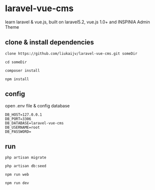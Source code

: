 # laravel-vue-cms

learn laravel & vue.js, built on laravel5.2, vue.js 1.0+ and INSPINIA Admin Theme

## clone & install dependencies

```
clone https://github.com/liukaijv/laravel-vue-cms.git someDir

cd someDir

composer install

npm install 

```

## config

open .env file & config database 

```
DB_HOST=127.0.0.1
DB_PORT=3306
DB_DATABASE=laravel-vue-cms
DB_USERNAME=root
DB_PASSWORD=

```

## run 

```
php artisan migrate

php artisan db:seed

npm run web

npm run dev

```